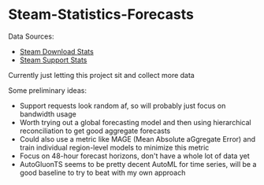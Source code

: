 # Steam-Statistics-Forecasts

Data Sources:
- [Steam Download Stats](https://store.steampowered.com/stats/content/)
- [Steam Support Stats](https://store.steampowered.com/stats/support/)

Currently just letting this project sit and collect more data

Some preliminary ideas:
- Support requests look random af, so will probably just focus on bandwidth usage
- Worth trying out a global forecasting model and then using hierarchical reconciliation to get good aggregate forecasts
- Could also use a metric like MAGE (Mean Absolute aGgregate Error) and train individual region-level models to minimize this metric
- Focus on 48-hour forecast horizons, don't have a whole lot of data yet
- AutoGluonTS seems to be pretty decent AutoML for time series, will be a good baseline to try to beat with my own approach
